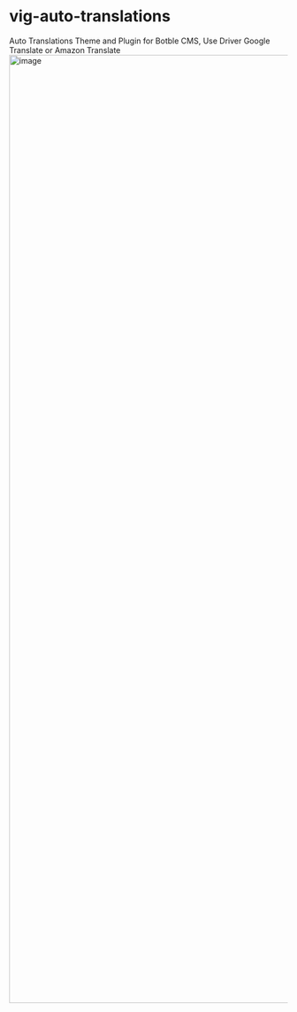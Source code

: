 # vig-auto-translations
Auto Translations Theme and Plugin for Botble CMS, Use Driver Google Translate or Amazon Translate
<img width="1715" alt="image" src="https://user-images.githubusercontent.com/34742453/225809634-c8501f0c-725a-42b2-8ac7-143a6aa23e77.png">

